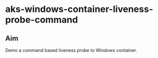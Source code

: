 # aks-windows-container-liveness-probe-command

## Aim
Demo a command based liveness probe to Windows container.

